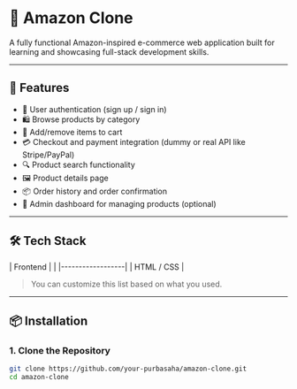 # 🛒 Amazon Clone

A fully functional Amazon-inspired e-commerce web application built for learning and showcasing full-stack development skills.

---

## 🚀 Features

- 🔐 User authentication (sign up / sign in)
- 🛍️ Browse products by category
- 🛒 Add/remove items to cart
- 💳 Checkout and payment integration (dummy or real API like Stripe/PayPal)
- 🔍 Product search functionality
- 🖼️ Product details page
- 📦 Order history and order confirmation
- 🔧 Admin dashboard for managing products (optional)

---

## 🛠️ Tech Stack

| Frontend         |        |
|------------------|
| HTML / CSS |

> You can customize this list based on what you used.

---

## 📦 Installation

### 1. Clone the Repository

```bash
git clone https://github.com/your-purbasaha/amazon-clone.git
cd amazon-clone

